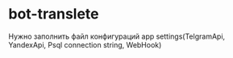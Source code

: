# bot-translete
Нужно заполнить файл конфигураций app settings(TelgramApi, YandexApi, Psql connection string, WebHook)
